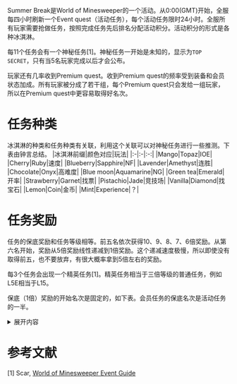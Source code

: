 Summer Break是World of Minesweeper的一个活动。从0:00(GMT)开始，全服每四小时刷新一个Event quest（活动任务），每个活动任务限时24小时。全服所有玩家需要抢做任务，按照完成任务先后排名分配活动积分。活动积分的形式是各种冰淇淋。

每11个任务会有一个神秘任务[1]。神秘任务一开始是未知的，显示为`TOP SECRET`，只有当5名玩家完成以后才会公布。

玩家还有几率收到Premium quest。收到Premium quest的频率受到装备和会员状态加成。所有玩家被分成了若干组，每个Premium quest只会发给一组玩家，所以在Premium quest中更容易取得好名次。

# 任务种类
冰淇淋的种类和任务种类有关联，利用这个关联可以对神秘任务进行一些推测。下表由钟言总结。
|冰淇淋前缀|颜色对应|玩法|
|:-|:-|:-:|
|Mango|Topaz|IOE|
|Cherry|Ruby|速度|
|Blueberry|Sapphire|NF|
|Lavender|Amethyst|连胜|
|Chocolate|Onyx|高难度|
|Blue moon|Aquamarine|NG|
|Green tea|Emerald|开率|
|Strawberry|Garnet|找票|
|Pistachio|Jade|竞技场|
|Vanilla|Diamond|找宝石|
|Lemon|Coin|金币|
|Mint|Experience|？|

# 任务奖励
任务的保底奖励和任务等级相等。前五名依次获得10、9、8、7、6倍奖励。从第六名开始，奖励从5倍奖励线性递减到1倍奖励。这个递减速度极慢，所以即使没有取得前五，也不要放弃，有很大概率拿到5倍左右的奖励。

每3个任务会出现一个精英任务[1]。精英任务相当于三倍等级的普通任务，例如L5E相当于L15。

保底（1倍）奖励的开始名次是固定的，如下表。会员任务的保底名次是活动任务的一半。
<details>
<summary>展开内容</summary>
|等级|保底名次|
|:-:|-:|
| 5  | 575  |
| 6  | 500  |
| 7  | 425  |
| 8  | *350  |
| 9  | 325  |
| 10 | *300  |
| 11 | 290  |
| 12 | 280  |
| 13 | 270  |
| 14 | *260  |
| 15 | 250  |
| 16 | *240  |
| 17 | 230  |
| 18 | 220  |
| 19 | *210  |
| 20 | *200  |
| 21 | *195  |
| 22 | *190  |
| 23 | *185  |
| 24 | *180  |
| 25 | *175  |
| 26 | 170  |
| 27 | 165  |
| 28 | *160  |
| 29 | 155  |
| 30 | 150  |
| 31 | *148  |
| 32 | *145  |
| 33 | *143  |
| 34 | *140  |
| 35 | *138  |
| 36 | *135  |
| 37 | *133  |
| 38 | *130  |
| 39 | 128  |
| 40 | *125  |
| 41 | *123  |
| 42 | 120  |
| 43 | *118  |
| 44 | *115  |
| 45 | *113  |
| 46 | *110  |
| 47 | *108  |
| 48 | 105  |
| 49 | *103  |
| 50 | *100  |
| 57 | 96   |
| 60 | 94   |
*表示预测值
</details>

# 参考文献
[1] Scar, [World of Minesweeper Event Guide](https://docs.google.com/document/d/1M1gIyczkiuuTYh10MOISogctZRExkGadijrIg4X_F4Y/edit)